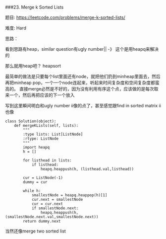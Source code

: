 ###23. Merge k Sorted Lists



题目:
<https://leetcode.com/problems/merge-k-sorted-lists/>


难度:
Hard

思路：

看到思路有heap，similar question有ugly number|| -》 这个是用heapq来解决的

那么就用heap吧？ heapsort

最简单的做法是只要每个list里面还有node，就把他们扔到minheap里面去，然后再把minheap pop，一个一个node连起来，听起来时间复杂度和空间复杂度都蛮高的。
直接merge必然是不好的，因为没有利用有序这个点，应该做的是每次取来一个，然后再把应该的下一个放入

写到这里瞬间明白和ugly number ii像的点了，甚至感觉跟find in sorted matrix ii也像

```
class Solution(object):
    def mergeKLists(self, lists):
        """
        :type lists: List[ListNode]
        :rtype: ListNode
        """
        import heapq
        h = []

        for listhead in lists:
            if listhead:
                heapq.heappush(h, (listhead.val,listhead))

        cur = ListNode(-1)
        dummy = cur

        while h:
            smallestNode = heapq.heappop(h)[1]
            cur.next = smallestNode
            cur = cur.next
            if smallestNode.next:
                heapq.heappush(h, (smallestNode.next.val,smallestNode.next))
        return dummy.next
```

当然还像merge two sorted list